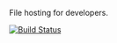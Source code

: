 File hosting for developers.

[![Build Status](https://travis-ci.org/jgillich/picoCDN.svg?branch=master)](https://travis-ci.org/jgillich/picoCDN)
